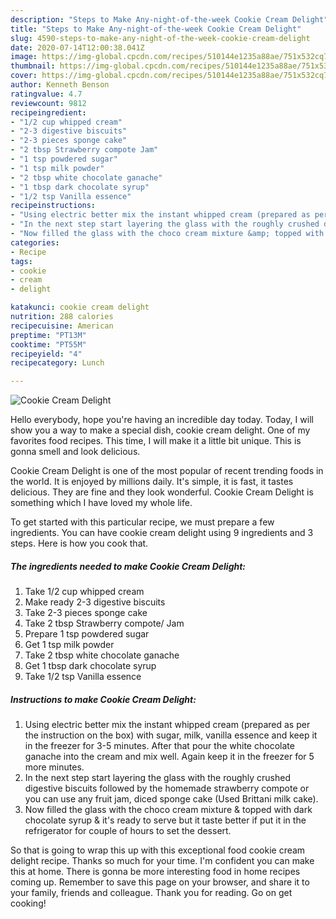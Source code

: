 ```yaml
---
description: "Steps to Make Any-night-of-the-week Cookie Cream Delight"
title: "Steps to Make Any-night-of-the-week Cookie Cream Delight"
slug: 4590-steps-to-make-any-night-of-the-week-cookie-cream-delight
date: 2020-07-14T12:00:38.041Z
image: https://img-global.cpcdn.com/recipes/510144e1235a88ae/751x532cq70/cookie-cream-delight-recipe-main-photo.jpg
thumbnail: https://img-global.cpcdn.com/recipes/510144e1235a88ae/751x532cq70/cookie-cream-delight-recipe-main-photo.jpg
cover: https://img-global.cpcdn.com/recipes/510144e1235a88ae/751x532cq70/cookie-cream-delight-recipe-main-photo.jpg
author: Kenneth Benson
ratingvalue: 4.7
reviewcount: 9812
recipeingredient:
- "1/2 cup whipped cream"
- "2-3 digestive biscuits"
- "2-3 pieces sponge cake"
- "2 tbsp Strawberry compote Jam"
- "1 tsp powdered sugar"
- "1 tsp milk powder"
- "2 tbsp white chocolate ganache"
- "1 tbsp dark chocolate syrup"
- "1/2 tsp Vanilla essence"
recipeinstructions:
- "Using electric better mix the instant whipped cream (prepared as per the instruction on the box) with sugar, milk, vanilla essence and keep it in the freezer for 3-5 minutes. After that pour the white chocolate ganache into the cream and mix well. Again keep it in the freezer for 5 more minutes."
- "In the next step start layering the glass with the roughly crushed digestive biscuits followed by the homemade strawberry compote or you can use any fruit jam, diced sponge cake (Used Brittani milk cake)."
- "Now filled the glass with the choco cream mixture &amp; topped with dark chocolate syrup &amp; it&#39;s ready to serve but it taste better if put it in the refrigerator for couple of hours to set the dessert."
categories:
- Recipe
tags:
- cookie
- cream
- delight

katakunci: cookie cream delight 
nutrition: 288 calories
recipecuisine: American
preptime: "PT13M"
cooktime: "PT55M"
recipeyield: "4"
recipecategory: Lunch

---
```



![Cookie Cream Delight](https://img-global.cpcdn.com/recipes/510144e1235a88ae/751x532cq70/cookie-cream-delight-recipe-main-photo.jpg)

Hello everybody, hope you're having an incredible day today. Today, I will show you a way to make a special dish, cookie cream delight. One of my favorites food recipes. This time, I will make it a little bit unique. This is gonna smell and look delicious.

Cookie Cream Delight is one of the most popular of recent trending foods in the world. It is enjoyed by millions daily. It's simple, it is fast, it tastes delicious. They are fine and they look wonderful. Cookie Cream Delight is something which I have loved my whole life.




To get started with this particular recipe, we must prepare a few ingredients. You can have cookie cream delight using 9 ingredients and 3 steps. Here is how you cook that.

<!--inarticleads1-->

##### The ingredients needed to make Cookie Cream Delight:

1. Take 1/2 cup whipped cream
1. Make ready 2-3 digestive biscuits
1. Take 2-3 pieces sponge cake
1. Take 2 tbsp Strawberry compote/ Jam
1. Prepare 1 tsp powdered sugar
1. Get 1 tsp milk powder
1. Take 2 tbsp white chocolate ganache
1. Get 1 tbsp dark chocolate syrup
1. Take 1/2 tsp Vanilla essence




<!--inarticleads2-->

##### Instructions to make Cookie Cream Delight:

1. Using electric better mix the instant whipped cream (prepared as per the instruction on the box) with sugar, milk, vanilla essence and keep it in the freezer for 3-5 minutes. After that pour the white chocolate ganache into the cream and mix well. Again keep it in the freezer for 5 more minutes.
1. In the next step start layering the glass with the roughly crushed digestive biscuits followed by the homemade strawberry compote or you can use any fruit jam, diced sponge cake (Used Brittani milk cake).
1. Now filled the glass with the choco cream mixture &amp; topped with dark chocolate syrup &amp; it&#39;s ready to serve but it taste better if put it in the refrigerator for couple of hours to set the dessert.




So that is going to wrap this up with this exceptional food cookie cream delight recipe. Thanks so much for your time. I'm confident you can make this at home. There is gonna be more interesting food in home recipes coming up. Remember to save this page on your browser, and share it to your family, friends and colleague. Thank you for reading. Go on get cooking!
